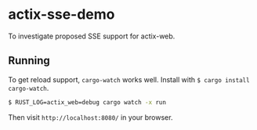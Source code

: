 # actix-sse-demo

To investigate proposed SSE support for actix-web.

## Running

To get reload support, `cargo-watch` works well. Install
with `$ cargo install cargo-watch`.

```bash
$ RUST_LOG=actix_web=debug cargo watch -x run
```

Then visit `http://localhost:8080/` in your browser.
